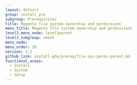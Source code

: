 ```yaml
---
layout: default
group: install_pre
subgroup: Prerequisites
title: Magento file system ownership and permissions
menu_title: Magento file system ownership and permissions
level3_menu_node: level3parent
level3_subgroup: umask
menu_node:
menu_order: 29
version: 2.2
github_link: install-gde/prereq/file-sys-perms-parent.md
functional_areas:
  - Install
  - System
  - Setup
---
```




